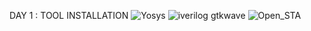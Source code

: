 DAY 1 : TOOL INSTALLATION
![Yosys](https://github.com/user-attachments/assets/90c11a4f-d722-4a08-9d82-67972123b419)
![iverilog    gtkwave](https://github.com/user-attachments/assets/dceb0649-e892-4cf7-873e-c22d8f292a26)
![Open_STA](https://github.com/user-attachments/assets/1d9a14fc-168c-443e-ba80-40ce13e6b5f2)
